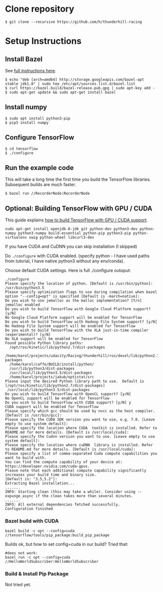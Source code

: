 # Clone repository

    $ git clone --recursive https://github.com/h/thunderhill-racing

# Setup Instructions

## Install Bazel

See [full instructions here](https://bazel.build/versions/master/docs/install.html#2-add-bazel-distribution-uri-as-a-package-source-one-time-setup).

    $ echo "deb [arch=amd64] http://storage.googleapis.com/bazel-apt stable jdk1.8" | sudo tee /etc/apt/sources.list.d/bazel.list
    $ curl https://bazel.build/bazel-release.pub.gpg | sudo apt-key add -
    $ sudo apt-get update && sudo apt-get install bazel

## Install numpy

    $ sudo apt install python3-pip
    $ pip3 install numpy

## Configure TensorFlow

    $ cd tensorflow
    $ ./configure

## Run the example code

This will take a long time the first time you build the TensorFlow libraries. Subsequent builds are much faster.

    $ bazel run //RecorderNode:RecorderNode

## Optional: Building TensorFlow with GPU / CUDA

This guide explains [how to build TensorFlow with GPU / CUDA support](https://alliseesolutions.wordpress.com/2016/09/08/install-gpu-tensorflow-from-sources-w-ubuntu-16-04-and-cuda-8-0-rc/).

```
sudo apt-get install openjdk-8-jdk git python-dev python3-dev python-numpy python3-numpy build-essential python-pip python3-pip python-virtualenv swig python-wheel libcurl3-dev
```

If you have CUDA and CuDNN you can skip installation (I skipped)

Do `./configure` with CUDA enabled. (specify python - I have used paths from tutorial, I have native python3 without any env/conda).

Choose default CUDA settings. Here is full ./configure outoput:

```
./configure 
Please specify the location of python. [Default is /usr/bin/python]: /usr/bin/python3.5
Please specify optimization flags to use during compilation when bazel option "--config=opt" is specified [Default is -march=native]: 
Do you wish to use jemalloc as the malloc implementation? [Y/n] 
jemalloc enabled
Do you wish to build TensorFlow with Google Cloud Platform support? [y/N] 
No Google Cloud Platform support will be enabled for TensorFlow
Do you wish to build TensorFlow with Hadoop File System support? [y/N] 
No Hadoop File System support will be enabled for TensorFlow
Do you wish to build TensorFlow with the XLA just-in-time compiler (experimental)? [y/N] 
No XLA support will be enabled for TensorFlow
Found possible Python library paths:
  /opt/ros/kinetic/lib/python2.7/dist-packages
  /home/karol/projects/udacity/Racing/thunderhill/ros/devel/lib/python2.7/dist-packages
  /home/karol/caffe/BUILD/install/python/
  /usr/lib/python3/dist-packages
  /usr/local/lib/python3.5/dist-packages
  /home/karol/projects/jakub/optistat/src
Please input the desired Python library path to use.  Default is [/opt/ros/kinetic/lib/python2.7/dist-packages]
 /usr/local/lib/python3.5/dist-packages
Do you wish to build TensorFlow with OpenCL support? [y/N] 
No OpenCL support will be enabled for TensorFlow
Do you wish to build TensorFlow with CUDA support? [y/N] y
CUDA support will be enabled for TensorFlow
Please specify which gcc should be used by nvcc as the host compiler. [Default is /usr/bin/gcc]: 
Please specify the CUDA SDK version you want to use, e.g. 7.0. [Leave empty to use system default]: 
Please specify the location where CUDA  toolkit is installed. Refer to README.md for more details. [Default is /usr/local/cuda]: 
Please specify the Cudnn version you want to use. [Leave empty to use system default]: 
Please specify the location where cuDNN  library is installed. Refer to README.md for more details. [Default is /usr/local/cuda]: 
Please specify a list of comma-separated Cuda compute capabilities you want to build with.
You can find the compute capability of your device at: https://developer.nvidia.com/cuda-gpus.
Please note that each additional compute capability significantly increases your build time and binary size.
[Default is: "3.5,5.2"]: 
Extracting Bazel installation...
.......
INFO: Starting clean (this may take a while). Consider using --expunge_async if the clean takes more than several minutes.
.......
INFO: All external dependencies fetched successfully.
Configuration finished
```


### Bazel build with CUDA

```
bazel build -c opt --config=cuda //tensorflow/tools/pip_package:build_pip_package
```

Builds ok, but how to set config=cuda in our build? Tried that:

```
#does not work:
bazel run -c opt --config=cuda //HelloWorldSubscriber:HelloWorldSubscriber
```


### Build & Install Pip Package

Not tried yet.
